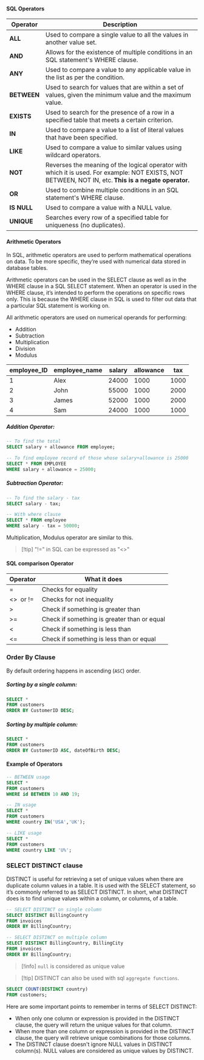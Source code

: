 #### SQL Operators
| **Operator** | **Description**                                                                                                                                       |
| ------------ | ----------------------------------------------------------------------------------------------------------------------------------------------------- |
| **ALL**      | Used to compare a single value to all the values in another value set.                                                                                |
| **AND**      | Allows for the existence of multiple conditions in an SQL statement's WHERE clause.                                                                   |
| **ANY**      | Used to compare a value to any applicable value in the list as per the condition.                                                                     |
| **BETWEEN**  | Used to search for values that are within a set of values, given the minimum value and the maximum value.                                             |
| **EXISTS**   | Used to search for the presence of a row in a specified table that meets a certain criterion.                                                         |
| **IN**       | Used to compare a value to a list of literal values that have been specified.                                                                         |
| **LIKE**     | Used to compare a value to similar values using wildcard operators.                                                                                   |
| **NOT**      | Reverses the meaning of the logical operator with which it is used. For example: NOT EXISTS, NOT BETWEEN, NOT IN, etc. **This is a negate operator.** |
| **OR**       | Used to combine multiple conditions in an SQL statement's WHERE clause.                                                                               |
| **IS NULL**  | Used to compare a value with a NULL value.                                                                                                            |
| **UNIQUE**   | Searches every row of a specified table for uniqueness (no duplicates).                                                                               |

#### Arithmetic Operators
In SQL, arithmetic operators are used to perform mathematical operations on data. To be more specific, they’re used with numerical data stored in database tables.

Arithmetic operators can be used in the SELECT clause as well as in the WHERE clause in a SQL SELECT statement. When an operator is used in the WHERE clause, it’s intended to perform the operations on specific rows only. This is because the WHERE clause in SQL is used to filter out data that a particular SQL statement is working on.

All arithmetic operators are used on numerical operands for performing:
- Addition 
- Subtraction 
- Multiplication 
- Division 
- Modulus

| **employee_ID** | **employee_name** | **salary** | **allowance** | **tax** |
| --------------- | ----------------- | ---------- | ------------- | ------- |
| 1               | Alex              | 24000      | 1000          | 1000    |
| 2               | John              | 55000      | 1000          | 2000    |
| 3               | James             | 52000      | 1000          | 2000    |
| 4               | Sam               | 24000      | 1000          | 1000    |
##### Addition Operator:
```sql
-- To find the total
SELECT salary + allowance FROM employee;

-- To find employee record of those whose salary+allowance is 25000
SELECT * FROM EMPLOYEE
WHERE salary + allowance = 25000;
```

##### Subtraction Operator:
```sql
-- To find the salary - tax
SELECT salary - tax;

-- With where clause
SELECT * FROM employee
WHERE salary - tax = 50000;
```

Multiplication, Modulus operator are similar to this.

> [!tip] "!=" in SQL can be expressed as "<>" 

#### SQL comparison Operator
| **Operator** | **What it does**                            |
| ------------ | ------------------------------------------- |
| =            | Checks for equality                         |
| <>  or !=    | Checks for not inequality                   |
| >            | Check if something is greater than          |
| >=           | Check if something is greater than or equal |
| <            | Check if something is less than             |
| <=           | Check if something is less than or equal    |
### Order By Clause
By default ordering happens in ascending (`ASC`) order.
##### Sorting by a single column:
```sql
SELECT *
FROM customers
ORDER BY CustomerID DESC;
```

##### Sorting by multiple column:
```sql
SELECT *
FROM customers
ORDER BY CustomerID ASC, dateOfBirth DESC;
```

#### Example of Operators

```sql
-- BETWEEN usage
SELECT *
FROM customers
WHERE id BETWEEN 10 AND 19; 

-- IN usage
SELECT *
FROM customers
WHERE country IN('USA','UK'); 

-- LIKE usage
SELECT *
FROM customers
WHERE country LIKE 'U%';
```

### SELECT DISTINCT clause
DISTINCT is useful for retrieving a set of unique values when there are duplicate column values in a table. It is used with the SELECT statement, so it’s commonly referred to as SELECT DISTINCT. In short, what DISTINCT does is to find unique values within a column, or columns, of a table.

```sql
-- SELECT DISTINCT on single column
SELECT DISTINCT BillingCountry
FROM invoices
ORDER BY BillingCountry;

-- SELECT DISTINCT on multiple column
SELECT DISTINCT BillingCountry, BillingCity
FROM invoices
ORDER BY BillingCountry;
```

> [!info] `null` is considered as unique value

> [!tip] DISTINCT can also be used with sql `aggregate functions`.

```sql
SELECT COUNT(DISTINCT country)
FROM customers;
```

Here are some important points to remember in terms of SELECT DISTINCT:
- When only one column or expression is provided in the DISTINCT clause, the query will return the unique values for that column. 
- When more than one column or expression is provided in the DISTINCT clause, the query will retrieve unique combinations for those columns. 
- The DISTINCT clause doesn't ignore NULL values in DISTINCT column(s). NULL values are considered as unique values by DISTINCT. 